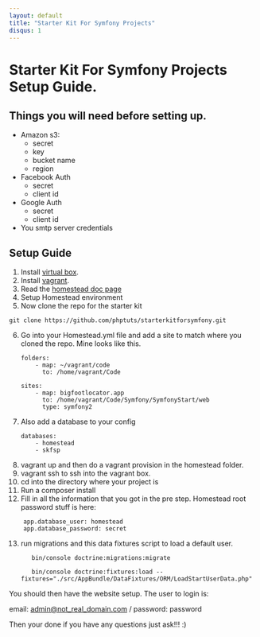```yaml
---
layout: default
title: "Starter Kit For Symfony Projects"
disqus: 1
---
```


# Starter Kit For Symfony Projects Setup Guide.

## Things you will need before setting up.

- Amazon s3:
    - secret
    - key
    - bucket name
    - region
- Facebook Auth
    - secret
    - client id
- Google Auth
    - secret
    - client id
- You smtp server credentials

## Setup Guide

1. Install [virtual box](https://www.virtualbox.org/).
2. Install [vagrant](https://www.vagrantup.com/).
3. Read the [homestead doc page](https://laravel.com/docs/5.4/homestead)
4. Setup Homestead environment
5. Now clone the repo for the starter kit
``` 
git clone https://github.com/phptuts/starterkitforsymfony.git
```
6. Go into your Homestead.yml file and add a site to match where you cloned the repo.  Mine looks like this.
    ``` 
    folders:
        - map: ~/vagrant/code
          to: /home/vagrant/Code
    
    sites:
        - map: bigfootlocator.app
          to: /home/vagrant/Code/Symfony/SymfonyStart/web
          type: symfony2
    ```
7. Also add a database to your config
    ``` 
    databases:
        - homestead
        - skfsp
    ```
8. vagrant up and then do a vagrant provision in the homestead folder.
9. vagrant ssh to ssh into the vagrant box.
10. cd into the directory where your project is
11. Run a composer install
12. Fill in all the information that you got in the pre step.  Homestead root password stuff is here:
``` 
    app.database_user: homestead
    app.database_password: secret
```
13. run migrations and this data fixtures script to load a default user.

    ``` 
       bin/console doctrine:migrations:migrate
       
       bin/console doctrine:fixtures:load --fixtures="./src/AppBundle/DataFixtures/ORM/LoadStartUserData.php"
    ```

You should then have the website setup.  The user to login is:

email: admin@not_real_domain.com /
password: password

Then your done if you have any questions just ask!!! :)



